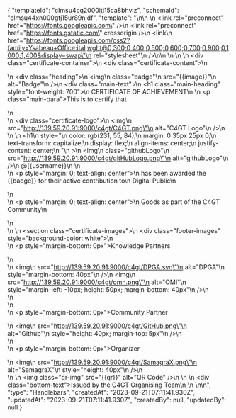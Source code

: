 {
    "templateId": "clmsu4cq2000itj15ca8bhvlz",
    "schemaId": "clmsu44xn000gtj15ur89njdf",
    "template": "<!DOCTYPE html>\n<html>\n  <head>\n    <link rel=\"preconnect\" href=\"https://fonts.googleapis.com\" />\n    <link rel=\"preconnect\" href=\"https://fonts.gstatic.com\" crossorigin />\n    <link\n      href=\"https://fonts.googleapis.com/css2?family=Ysabeau+Office:ital,wght@0,300;0,400;0,500;0,600;0,700;0,900;0,1000;1,400&display=swap\"\n      rel=\"stylesheet\"\n    />\n\n    <style>\n      * {\n        -webkit-appearance: none;\n      }\n\n      body {\n        margin: 0;\n        padding: 0;\n        font-family: 'Ysabeau Office', sans-serif;\n      }\n\n      .certificate-container {\n        position: relative;\n        color: rgb(4, 19, 54);\n        height: 100vh;\n        background-image: url('http://139.59.20.91:9000/c4gt/background_border.png');\n        background-repeat: no-repeat;\n        background-size: 850px 550px;\n        background-position: center;\n        display: flex;\n        flex-direction: column;\n        justify-content: space-between;\n      }\n\n      .certificate-content {\n        position: relative;\n        top: 50%;\n        left: 50%;\n        transform: translate(-50%, -50%);\n        text-align: center;\n        height: 510px;\n        width: 820px;\n        /* height: 500px;\n        width: 795px; */\n        font-family: 'Ysabeau Office', sans-serif;\n        display: flex;\n        flex-direction: column;\n        justify-content: space-evenly;\n      }\n\n      .heading {\n        display: flex;\n        justify-content: space-around;\n        align-items: center;\n      }\n\n      .main-text {\n        margin-left: 25px;\n      }\n\n      .main-heading,\n      .main-para {\n        width: 350px;\n        margin: 0;\n        text-align: center;\n      }\n\n      .main-heading {\n        border-bottom: 1px solid black;\n      }\n\n      .main-para {\n        margin-top: 5px;\n      }\n\n      .certificate-logo {\n        margin-left: 30px;\n        width: 150px;\n        height: 160px;\n      }\n\n      .certificate-logo img {\n        width: 100%;\n        height: 100%;\n        object-fit: cover;\n      }\n\n      .certificate-content p {\n        font-size: 18px;\n      }\n\n      .certificate-images {\n        display: flex;\n        align-items: flex-end;\n        justify-content: space-between;\n        width: 100%;\n      }\n\n      .certificate-images img {\n        margin: 0 20px;\n      }\n\n      .qr-img {\n        border: 1px solid black;\n        border-radius: 5px;\n        text-align: center;\n        line-height: 120px;\n        width: 100px;\n        height: 100px;\n        margin-left: auto;\n      }\n\n      .badge {\n        width: 160px;\n        height: 160px;\n      }\n      .githubLogo {\n        width: 70px;\n        height: 70px;\n        margin-right: 5px;\n      }\n\n      .footer-images {\n        height: 80px;\n        bottom: 0;\n        right: 0;\n        display: flex;\n        -webkit-appearance: none;\n        border-radius: 15px;\n        -webkit-box-shadow: -2px -4px 3px 0px rgba(0, 0, 0, 0.25);\n        -moz-box-shadow: -2px -4px 3px 0px rgba(0, 0, 0, 0.25);\n        box-shadow: -2px -4px 3px 0px rgba(0, 0, 0, 0.25);\n        margin: 0 30px 0 auto;\n      }\n\n      .footer-images p {\n        font-size: 12px;\n      }\n\n      .bottom-text {\n        position: relative;\n        background-color: rgb(4, 19, 54);\n        color: white;\n        font-family: 'Ysabeau Office', sans-serif;\n        text-align: center;\n        padding: 10px 0px;\n        width: 803px;\n        margin: auto;\n        /* margin-left: 27px; */\n      }\n    </style>\n  </head>\n  <body>\n    <div class=\"certificate-container\">\n      <div class=\"certificate-content\">\n        <div>\n          <div class=\"heading\">\n            <img\n              class=\"badge\"\n              src=\"{{image}}\"\n              alt=\"Badge\"\n            />\n            <div class=\"main-text\">\n              <h1 class=\"main-heading\" style=\"font-weight: 700\">\n                CERTIFICATE OF ACHIEVEMENT\n              </h1>\n              <p class=\"main-para\">This is to certify that</p>\n            </div>\n            <div class=\"certificate-logo\">\n              <img\n                src=\"http://139.59.20.91:9000/c4gt/C4GT.png\"\n                alt=\"C4GT Logo\"\n              />\n            </div>\n          </div>\n          <h1\n            style=\"\n              color: rgb(231, 55, 84);\n              margin: 0 35px 25px 0;\n              text-transform: capitalize;\n              display: flex;\n              align-items: center;\n              justify-content: center;\n            \"\n          >\n            <img\n              class=\"githubLogo\"\n              src=\"http://139.59.20.91:9000/c4gt/gitHubLogo.png\"\n              alt=\"githubLogo\"\n            />\n            <span>@{{username}}</span>\n          </h1>\n          <div>\n            <p style=\"margin: 0; text-align: center\">\n              has been awarded the {{badge}} for their active contribution to\n              Digital Public\n            </p>\n            <br />\n            <p style=\"margin: 0; text-align: center\">\n              Goods as part of the C4GT Community\n            </p>\n          </div>\n        </div>\n        <section class=\"certificate-images\">\n          <div class=\"footer-images\" style=\"background-color: white\">\n            <div>\n              <p style=\"margin-bottom: 0px\">Knowledge Partners</p>\n              <div>\n                <img\n                  src=\"http://139.59.20.91:9000/c4gt/DPGA.svg\"\n                  alt=\"DPGA\"\n                  style=\"margin-bottom: 40px\"\n                />\n                <img\n                  src=\"http://139.59.20.91:9000/c4gt/omn.png\"\n                  alt=\"OMI\"\n                  style=\"margin-left: -10px; height: 50px; margin-bottom: 40px\"\n                />\n              </div>\n            </div>\n            <div>\n              <p style=\"margin-bottom: 0px\">Community Partner</p>\n              <img\n                src=\"http://139.59.20.91:9000/c4gt/GitHub.png\"\n                alt=\"Github\"\n                style=\"height: 40px; margin-top: 5px\"\n              />\n            </div>\n            <div>\n              <p style=\"margin-bottom: 0px\">Organizer</p>\n              <img\n                src=\"http://139.59.20.91:9000/c4gt/SamagraX.png\"\n                alt=\"SamagraX\"\n                style=\"height: 40px\"\n              />\n            </div>\n          </div>\n          <img class=\"qr-img\" src=\"{{qr}}\" alt=\"QR Code\" />\n        </section>\n      </div>\n      <div class=\"bottom-text\">Issued by the C4GT Organising Team</div>\n    </div>\n  </body>\n</html>\n",
    "type": "Handlebars",
    "createdAt": "2023-09-21T07:11:41.930Z",
    "updatedAt": "2023-09-21T07:11:41.930Z",
    "createdBy": null,
    "updatedBy": null
}
